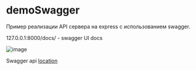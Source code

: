 # demoSwagger

Пример реализации API сервера на express с использованием swagger. 

127.0.0.1:8000/docs/ - swagger UI docs

![image](https://user-images.githubusercontent.com/18545939/41601730-d9a3959e-73e1-11e8-8dff-a47827c48a1b.png)

Swagger api [location](./config/swagger.json)
